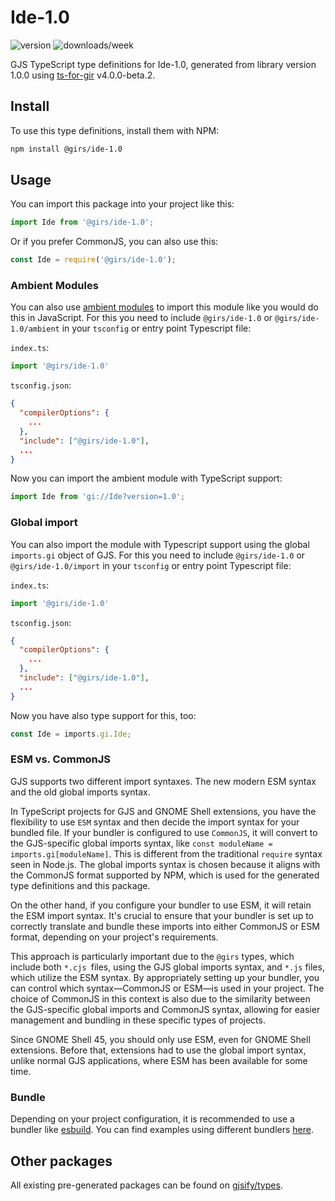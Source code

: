 
# Ide-1.0

![version](https://img.shields.io/npm/v/@girs/ide-1.0)
![downloads/week](https://img.shields.io/npm/dw/@girs/ide-1.0)


GJS TypeScript type definitions for Ide-1.0, generated from library version 1.0.0 using [ts-for-gir](https://github.com/gjsify/ts-for-gir) v4.0.0-beta.2.


## Install

To use this type definitions, install them with NPM:
```bash
npm install @girs/ide-1.0
```

## Usage

You can import this package into your project like this:
```ts
import Ide from '@girs/ide-1.0';
```

Or if you prefer CommonJS, you can also use this:
```ts
const Ide = require('@girs/ide-1.0');
```

### Ambient Modules

You can also use [ambient modules](https://github.com/gjsify/ts-for-gir/tree/main/packages/cli#ambient-modules) to import this module like you would do this in JavaScript.
For this you need to include `@girs/ide-1.0` or `@girs/ide-1.0/ambient` in your `tsconfig` or entry point Typescript file:

`index.ts`:
```ts
import '@girs/ide-1.0'
```

`tsconfig.json`:
```json
{
  "compilerOptions": {
    ...
  },
  "include": ["@girs/ide-1.0"],
  ...
}
```

Now you can import the ambient module with TypeScript support: 

```ts
import Ide from 'gi://Ide?version=1.0';
```

### Global import

You can also import the module with Typescript support using the global `imports.gi` object of GJS.
For this you need to include `@girs/ide-1.0` or `@girs/ide-1.0/import` in your `tsconfig` or entry point Typescript file:

`index.ts`:
```ts
import '@girs/ide-1.0'
```

`tsconfig.json`:
```json
{
  "compilerOptions": {
    ...
  },
  "include": ["@girs/ide-1.0"],
  ...
}
```

Now you have also type support for this, too:

```ts
const Ide = imports.gi.Ide;
```


### ESM vs. CommonJS

GJS supports two different import syntaxes. The new modern ESM syntax and the old global imports syntax.

In TypeScript projects for GJS and GNOME Shell extensions, you have the flexibility to use `ESM` syntax and then decide the import syntax for your bundled file. If your bundler is configured to use `CommonJS`, it will convert to the GJS-specific global imports syntax, like `const moduleName = imports.gi[moduleName]`. This is different from the traditional `require` syntax seen in Node.js. The global imports syntax is chosen because it aligns with the CommonJS format supported by NPM, which is used for the generated type definitions and this package.

On the other hand, if you configure your bundler to use ESM, it will retain the ESM import syntax. It's crucial to ensure that your bundler is set up to correctly translate and bundle these imports into either CommonJS or ESM format, depending on your project's requirements.

This approach is particularly important due to the `@girs` types, which include both `*.cjs `files, using the GJS global imports syntax, and `*.js` files, which utilize the ESM syntax. By appropriately setting up your bundler, you can control which syntax—CommonJS or ESM—is used in your project. The choice of CommonJS in this context is also due to the similarity between the GJS-specific global imports and CommonJS syntax, allowing for easier management and bundling in these specific types of projects.

Since GNOME Shell 45, you should only use ESM, even for GNOME Shell extensions. Before that, extensions had to use the global import syntax, unlike normal GJS applications, where ESM has been available for some time.

### Bundle

Depending on your project configuration, it is recommended to use a bundler like [esbuild](https://esbuild.github.io/). You can find examples using different bundlers [here](https://github.com/gjsify/ts-for-gir/tree/main/examples).

## Other packages

All existing pre-generated packages can be found on [gjsify/types](https://github.com/gjsify/types).

